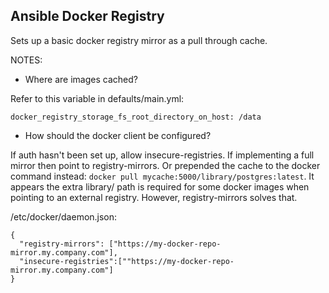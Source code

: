 
## Ansible Docker Registry

Sets up a basic docker registry mirror as a pull through cache.

NOTES:

- Where are images cached?

Refer to this variable in defaults/main.yml:    

```
docker_registry_storage_fs_root_directory_on_host: /data
```

- How should the docker client be configured?  

If auth hasn't been set up, allow insecure-registries. If implementing a full mirror then point to registry-mirrors. Or prepended the cache to the docker command instead: `docker pull mycache:5000/library/postgres:latest`.  It appears the extra library/ path is required for some docker images when pointing to an external registry. However, registry-mirrors solves that.

/etc/docker/daemon.json:  

```
{
  "registry-mirrors": ["https://my-docker-repo-mirror.my.company.com"],
  "insecure-registries":[""https://my-docker-repo-mirror.my.company.com"]
}
```

